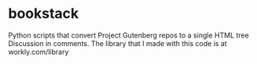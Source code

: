 # bookstack
Python scripts that convert Project Gutenberg repos to a single HTML tree
Discussion in comments.
The library that I made with this code is at workly.com/library
